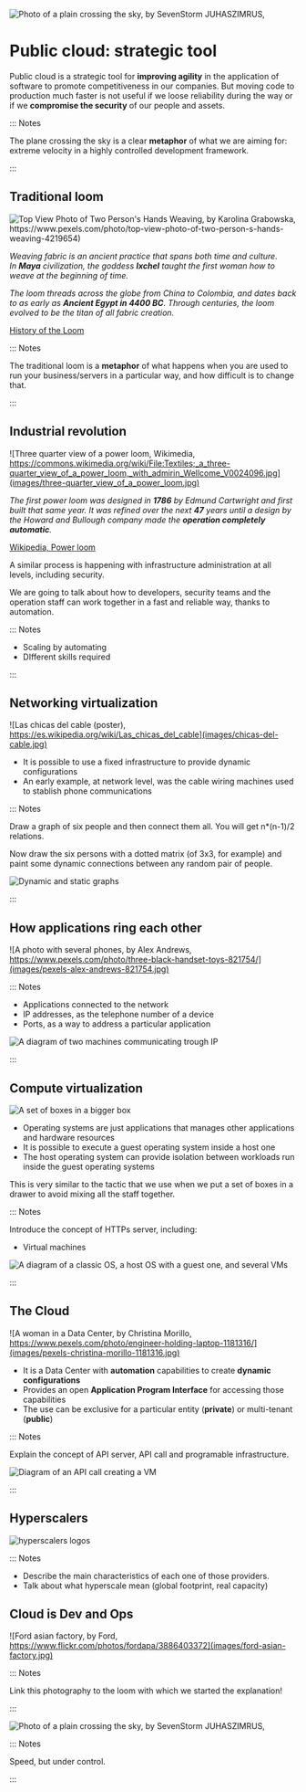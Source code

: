 [](.title.coverbg)

![Photo of a plain crossing the sky, by SevenStorm JUHASZIMRUS, ](images/pexels-sevenstorm-juhaszimrus-1436697-crop.jpg)

# Public cloud: strategic tool

Public cloud is a strategic tool for **improving agility** in the application of software
to promote competitiveness in our companies. But moving code to production much faster
is not useful if we loose reliability during the way or if we **compromise the security**
of our people and assets.

::: Notes

The plane crossing the sky is a clear **metaphor** of what we are aiming for: extreme
velocity in a highly controlled development framework.

:::

[](.coverbg)

## Traditional loom

![Top View Photo of Two Person's Hands Weaving, by Karolina Grabowska, https://www.pexels.com/photo/top-view-photo-of-two-person-s-hands-weaving-4219654)](images/pexels-karolina-grabowska-4219654.jpg)


*Weaving fabric is an ancient practice that spans both time and culture. In **Maya** civilization, the goddess **Ixchel** taught the first woman how to weave at the beginning of time.*

*The loom threads across the globe from China to Colombia, and dates back to as early as **Ancient Egypt in 4400 BC**. Through centuries, the loom evolved to be the titan of all fabric creation.*

[History of the Loom](https://marylana.com/blogs/news/history-of-the-loom-know-how-your-clothes-are-made)

::: Notes

The traditional loom is a **metaphor** of what happens when you are used to run
your business/servers in a particular way, and how difficult is to change that.

:::

[](.coverbg)

## Industrial revolution

![Three quarter view of a power loom, Wikimedia, https://commons.wikimedia.org/wiki/File:Textiles;_a_three-quarter_view_of_a_power_loom,_with_admirin_Wellcome_V0024096.jpg](images/three-quarter_view_of_a_power_loom.jpg)

*The first power loom was designed in **1786** by Edmund Cartwright and first built that same year. It was refined over the next **47** years until a design by the Howard and Bullough company made the **operation completely automatic**.* 

[Wikipedia, Power loom](https://en.wikipedia.org/wiki/Power_loom)

A similar process is happening with infrastructure administration at all levels, including security.

We are going to talk about how to developers, security teams and the operation staff
can work together in a fast and reliable way, thanks to automation.

::: Notes

* Scaling by automating
* DIfferent skills required

:::

[](.coverbg)

## Networking virtualization

![Las chicas del cable (poster), https://es.wikipedia.org/wiki/Las_chicas_del_cable](images/chicas-del-cable.jpg)

* It is possible to use a fixed infrastructure to provide dynamic configurations
* An early example, at network level, was the cable wiring machines used to stablish phone communications

::: Notes

Draw a graph of six people and then connect them all. You will get n*(n-1)/2 relations.

Now draw the six persons with a dotted matrix (of 3x3, for example) and paint some
dynamic connections between any random pair of people.

![Dynamic and static graphs](images/virtual-network-diagram.jpg)

:::

[](.coverbg)

## How applications ring each other

![A photo with several phones, by Alex Andrews, https://www.pexels.com/photo/three-black-handset-toys-821754/](images/pexels-alex-andrews-821754.jpg)

::: Notes

* Applications connected to the network
* IP addresses, as the telephone number of a device
* Ports, as a way to address a particular application

![A diagram of two machines communicating trough IP](images/ip-connectivity-diagram.jpg)

:::


[](.coverbg)

## Compute virtualization

![A set of boxes in a bigger box](images/boxes-in-boxes.jpg)

* Operating systems are just applications that manages other applications and hardware resources
* It is possible to execute a guest operating system inside a host one
* The host operating system can provide isolation between workloads run inside the guest operating systems

This is very similar to the tactic that we use when we put a set of boxes in a drawer to avoid
mixing all the staff together.

::: Notes

Introduce the concept of HTTPs server, including:

* Virtual machines

![A diagram of a classic OS, a host OS with a guest one, and several VMs](images/virtual-machine-diagram.jpg)


:::

[](.coverbg)

## The Cloud

![A woman in a Data Center, by Christina Morillo, https://www.pexels.com/photo/engineer-holding-laptop-1181316/](images/pexels-christina-morillo-1181316.jpg)


* It is a Data Center with **automation** capabilities to create **dynamic configurations**
* Provides an open **Application Program Interface** for accessing those capabilities
* The use can be exclusive for a particular entity (**private**) or multi-tenant (**public**)

::: Notes

Explain the concept of API server, API call and programable infrastructure.

![Diagram of an API call creating a VM](images/cloud-diagram.jpg)

:::

[](.coverbg)

## Hyperscalers

![hyperscalers logos](images/hyperscalers.png)

::: Notes

* Describe the main characteristics of each one of those providers.
* Talk about what hyperscale mean (global footprint, real capacity)

[](.coverbg)


## Cloud is Dev and Ops

![Ford asian factory, by Ford, https://www.flickr.com/photos/fordapa/3886403372](images/ford-asian-factory.jpg)


::: Notes

Link this photography to the loom with which we started the explanation!

:::

[](.coverbg)

![Photo of a plain crossing the sky, by SevenStorm JUHASZIMRUS, ](images/pexels-sevenstorm-juhaszimrus-1436697-crop.jpg)

::: Notes

Speed, but under control.

:::
